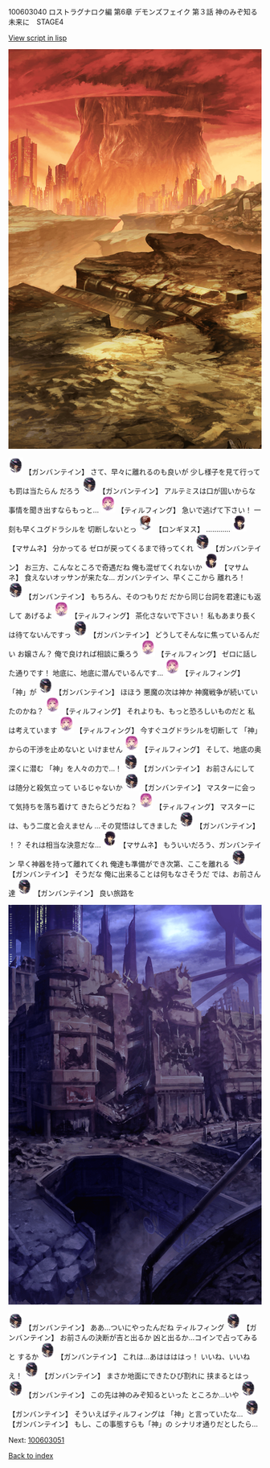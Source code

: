 100603040 ロストラグナロク編 第6章 デモンズフェイク 第３話 神のみぞ知る未来に　STAGE4

[View script in lisp](../scripts/100603040.txt)

![underwild.png](../images/backgrounds/underwild.png)

<img src="../images/units/1600221.png" alt="1600221.png" height="34"/>
【ガンバンテイン】
さて、早々に離れるのも良いが
少し様子を見て行っても罰は当たらん
だろう

<img src="../images/units/1600221.png" alt="1600221.png" height="34"/>
【ガンバンテイン】
アルテミスは口が固いからな
事情を聞き出すならもっと…

<img src="../images/units/101415.png" alt="101415.png" height="34"/>
【ティルフィング】
急いで逃げて下さい！
一刻も早くユグドラシルを
切断しないとっ

<img src="../images/units/1300111.png" alt="1300111.png" height="34"/>
【ロンギヌス】
…………

<img src="../images/units/1100111.png" alt="1100111.png" height="34"/>
【マサムネ】
分かってる
ゼロが戻ってくるまで待ってくれ

<img src="../images/units/1600221.png" alt="1600221.png" height="34"/>
【ガンバンテイン】
お三方、こんなところで奇遇だね
俺も混ぜてくれないか

<img src="../images/units/1100111.png" alt="1100111.png" height="34"/>
【マサムネ】
食えないオッサンが来たな…
ガンバンテイン、早くここから
離れろ！

<img src="../images/units/1600221.png" alt="1600221.png" height="34"/>
【ガンバンテイン】
もちろん、そのつもりだ
だから同じ台詞を君達にも返して
あげるよ

<img src="../images/units/101415.png" alt="101415.png" height="34"/>
【ティルフィング】
茶化さないで下さい！
私もあまり長くは待てないんですっ

<img src="../images/units/1600221.png" alt="1600221.png" height="34"/>
【ガンバンテイン】
どうしてそんなに焦っているんだい
お嬢さん？
俺で良ければ相談に乗ろう

<img src="../images/units/101415.png" alt="101415.png" height="34"/>
【ティルフィング】
ゼロに話した通りです！
地底に、地底に潜んでいるんです…

<img src="../images/units/101415.png" alt="101415.png" height="34"/>
【ティルフィング】
「神」が

<img src="../images/units/1600221.png" alt="1600221.png" height="34"/>
【ガンバンテイン】
ほほう
悪魔の次は神か
神魔戦争が続いていたのかね？

<img src="../images/units/101415.png" alt="101415.png" height="34"/>
【ティルフィング】
それよりも、もっと恐ろしいものだと
私は考えています

<img src="../images/units/101415.png" alt="101415.png" height="34"/>
【ティルフィング】
今すぐユグドラシルを切断して
「神」からの干渉を止めないと
いけません

<img src="../images/units/101415.png" alt="101415.png" height="34"/>
【ティルフィング】
そして、地底の奥深くに潜む
「神」を人々の力で…！

<img src="../images/units/1600221.png" alt="1600221.png" height="34"/>
【ガンバンテイン】
お前さんにしては随分と殺気立って
いるじゃないか

<img src="../images/units/1600221.png" alt="1600221.png" height="34"/>
【ガンバンテイン】
マスターに会って気持ちを落ち着けて
きたらどうだね？

<img src="../images/units/101415.png" alt="101415.png" height="34"/>
【ティルフィング】
マスターには、もう二度と会えません
…その覚悟はしてきました

<img src="../images/units/1600221.png" alt="1600221.png" height="34"/>
【ガンバンテイン】
！？
それは相当な決意だな…

<img src="../images/units/1100111.png" alt="1100111.png" height="34"/>
【マサムネ】
もういいだろう、ガンバンテイン
早く神器を持って離れてくれ
俺達も準備ができ次第、ここを離れる

<img src="../images/units/1600221.png" alt="1600221.png" height="34"/>
【ガンバンテイン】
そうだな
俺に出来ることは何もなさそうだ
では、お前さん達

<img src="../images/units/1600221.png" alt="1600221.png" height="34"/>
【ガンバンテイン】
良い旅路を

![devastated_city_night.png](../images/backgrounds/devastated_city_night.png)

<img src="../images/units/1600221.png" alt="1600221.png" height="34"/>
【ガンバンテイン】
ああ…ついにやったんだね
ティルフィング

<img src="../images/units/1600221.png" alt="1600221.png" height="34"/>
【ガンバンテイン】
お前さんの決断が吉と出るか
凶と出るか…コインで占ってみると
するか

<img src="../images/units/1600221.png" alt="1600221.png" height="34"/>
【ガンバンテイン】
これは…あははははっ！
いいね、いいねえ！

<img src="../images/units/1600221.png" alt="1600221.png" height="34"/>
【ガンバンテイン】
まさか地面にできたひび割れに
挟まるとはっ

<img src="../images/units/1600221.png" alt="1600221.png" height="34"/>
【ガンバンテイン】
この先は神のみぞ知るといった
ところか…いや

<img src="../images/units/1600221.png" alt="1600221.png" height="34"/>
【ガンバンテイン】
そういえばティルフィングは
「神」と言っていたな…

<img src="../images/units/1600221.png" alt="1600221.png" height="34"/>
【ガンバンテイン】
もし、この事態すらも「神」の
シナリオ通りだとしたら…

Next: [100603051](100603051.md)

[Back to index](index.md)
